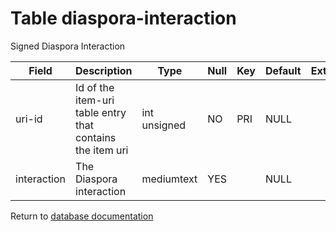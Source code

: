 Table diaspora-interaction
===========
Signed Diaspora Interaction

| Field | Description | Type | Null | Key | Default | Extra |
| ----- | ----------- | ---- | ---- | --- | ------- | ----- |
| uri-id      | Id of the item-uri table entry that contains the item uri | int unsigned | NO  | PRI | NULL |  |    
| interaction | The Diaspora interaction                                  | mediumtext   | YES |     | NULL |  |    

Return to [database documentation](help/database)

